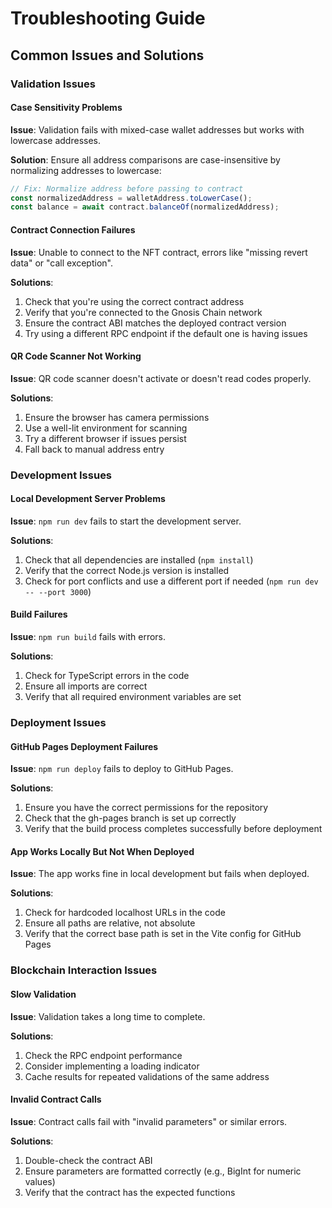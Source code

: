 # Troubleshooting Guide

## Common Issues and Solutions

### Validation Issues

#### Case Sensitivity Problems

**Issue**: Validation fails with mixed-case wallet addresses but works with lowercase addresses.

**Solution**: Ensure all address comparisons are case-insensitive by normalizing addresses to lowercase:

```typescript
// Fix: Normalize address before passing to contract
const normalizedAddress = walletAddress.toLowerCase();
const balance = await contract.balanceOf(normalizedAddress);
```

#### Contract Connection Failures

**Issue**: Unable to connect to the NFT contract, errors like "missing revert data" or "call exception".

**Solutions**:
1. Check that you're using the correct contract address
2. Verify that you're connected to the Gnosis Chain network
3. Ensure the contract ABI matches the deployed contract version
4. Try using a different RPC endpoint if the default one is having issues

#### QR Code Scanner Not Working

**Issue**: QR code scanner doesn't activate or doesn't read codes properly.

**Solutions**:
1. Ensure the browser has camera permissions
2. Use a well-lit environment for scanning
3. Try a different browser if issues persist
4. Fall back to manual address entry

### Development Issues

#### Local Development Server Problems

**Issue**: `npm run dev` fails to start the development server.

**Solutions**:
1. Check that all dependencies are installed (`npm install`)
2. Verify that the correct Node.js version is installed
3. Check for port conflicts and use a different port if needed (`npm run dev -- --port 3000`)

#### Build Failures

**Issue**: `npm run build` fails with errors.

**Solutions**:
1. Check for TypeScript errors in the code
2. Ensure all imports are correct
3. Verify that all required environment variables are set

### Deployment Issues

#### GitHub Pages Deployment Failures

**Issue**: `npm run deploy` fails to deploy to GitHub Pages.

**Solutions**:
1. Ensure you have the correct permissions for the repository
2. Check that the gh-pages branch is set up correctly
3. Verify that the build process completes successfully before deployment

#### App Works Locally But Not When Deployed

**Issue**: The app works fine in local development but fails when deployed.

**Solutions**:
1. Check for hardcoded localhost URLs in the code
2. Ensure all paths are relative, not absolute
3. Verify that the correct base path is set in the Vite config for GitHub Pages

### Blockchain Interaction Issues

#### Slow Validation

**Issue**: Validation takes a long time to complete.

**Solutions**:
1. Check the RPC endpoint performance
2. Consider implementing a loading indicator
3. Cache results for repeated validations of the same address

#### Invalid Contract Calls

**Issue**: Contract calls fail with "invalid parameters" or similar errors.

**Solutions**:
1. Double-check the contract ABI
2. Ensure parameters are formatted correctly (e.g., BigInt for numeric values)
3. Verify that the contract has the expected functions
